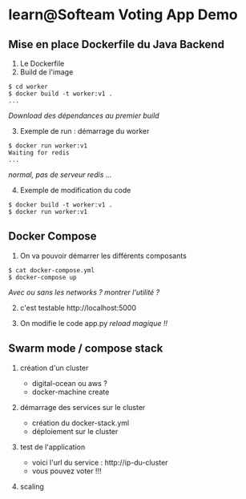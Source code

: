 # learn@Softeam Voting App Demo

## Mise en place Dockerfile du Java Backend

1. Le Dockerfile
2. Build de l'image
```
$ cd worker
$ docker build -t worker:v1 .
...
```
_Download des dépendances au premier build_

3. Exemple de run : démarrage du worker
```
$ docker run worker:v1
Waiting for redis
...
```
_normal, pas de serveur redis ..._

4. Exemple de modification du code
```
$ docker build -t worker:v1 .
$ docker run worker:v1
```

## Docker Compose

1. On va pouvoir démarrer les différents composants
```
$ cat docker-compose.yml
$ docker-compose up
```
_Avec ou sans les networks ? montrer l'utilité ?_

2. c'est testable
http://localhost:5000

3. On modifie le code app.py
_reload magique !!_

## Swarm mode / compose stack

1. création d'un cluster
   * digital-ocean ou aws ?
   * docker-machine create

2. démarrage des services sur le cluster
   * création du docker-stack.yml
   * déploiement sur le cluster

3. test de l'application
   * voici l'url du service : http://ip-du-cluster
   * vous pouvez voter !!!

4. scaling
